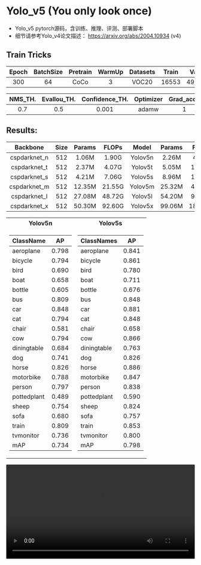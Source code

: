 # Yolo_v5 (You only look once)

- Yolo_v5 pytorch源码，含训练、推理、评测、部署脚本
- 细节请参考Yolo_v4论文描述：
https://arxiv.org/abs/2004.10934 (v4)

## Train Tricks

|Epoch|BatchSize|Pretrain|WarmUp|Datasets|Train|Val  |Augment |Model_Ema|
|:---:|:---:    |:---:   |:---: |:---:   |:---:|:---:|:---:   |:---:    |
|300  |64       |CoCo    |3     |VOC20   |16553|4952 |hsv+Ablu|True     |

|NMS_TH.|EvalIou_TH.|Confidence_TH.|Optimizer|Grad_accu|Lr_sche|LearningRate|
|:---:  |:---:      |:---:         |:---:    |:---:    |:---:  |:---:       |
|0.7    |0.5        |0.001         |adamw    |1        |linear |0.001       |

## Results:

|Backbone    |Size |Params|FLOPs |Model  |Params|FLOPs  |Mosaic|Mixup|mAP(%)|
|:---:       |:---:|:---: |:---: |:---:  |:---: |:---:  |:---: |:---:|:---: |
|cspdarknet_n|512  | 1.06M| 1.90G|Yolov5n| 2.26M|  4.48G|1.0   |False|73.37 | 27M|
|cspdarknet_t|512  | 2.37M| 4.07G|Yolov5t| 5.05M| 15.34G|1.0   |False|      |
|cspdarknet_s|512  | 4.21M| 7.06G|Yolov5s| 8.96M| 17.22G|1.0   |False|79.76 |103M|
|cspdarknet_m|512  |12.35M|21.55G|Yolov5m|25.32M| 47.32G|1.0   |0.15 |      |
|cspdarknet_l|512  |27.08M|48.72G|Yolov5l|54.20M| 99.82G|1.0   |0.15 |      |
|cspdarknet_x|512  |50.30M|92.60G|Yolov5x|99.06M|180.73G|1.0   |0.15 |--    |

<table>

<tr>
<th>Yolov5n</th>
<!-- <th>Yolov5t</th> -->
<th>Yolov5s</th>
<!-- <th>Yolov5m</th> -->
</tr>

<tr>
<td>

|ClassName  |AP   |
|--         |--   |
|aeroplane  |0.798|
|bicycle    |0.794|
|bird       |0.690|
|boat       |0.658|
|bottle     |0.605|
|bus        |0.809|
|car        |0.848|
|cat        |0.794|
|chair      |0.581|
|cow        |0.794|
|diningtable|0.684|
|dog        |0.741|
|horse      |0.826|
|motorbike  |0.788|
|person     |0.797|
|pottedplant|0.489|
|sheep      |0.754|
|sofa       |0.680|
|train      |0.809|
|tvmonitor  |0.736|
|mAP        |0.734|

</td>
<td>
    
|ClassNames |AP   |
|--         |--   |
|aeroplane  |0.841|
|bicycle    |0.861|
|bird       |0.780|
|boat       |0.711|
|bottle     |0.676|
|bus        |0.848|
|car        |0.881|
|cat        |0.848|
|chair      |0.658|
|cow        |0.866|
|diningtable|0.763|
|dog        |0.826|
|horse      |0.886|
|motorbike  |0.847|
|person     |0.838|
|pottedplant|0.590|
|sheep      |0.824|
|sofa       |0.757|
|train      |0.853|
|tvmonitor  |0.800|
|mAP        |0.798|

</td>

</tr> 
</table>

<video src="" 
       controls 
       width="100%" 
       height="auto" 
       style="max-width: 720px; height: auto; display: block; object-fit: contain;">
</video>